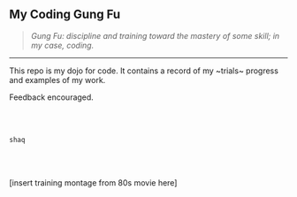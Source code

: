 ## My Coding Gung Fu 
 > _Gung Fu: discipline and training toward the mastery of some skill; in my case, coding._
 ______________


 This repo is my dojo for code. It contains a record of my ~trials~ progress and examples of my work. 

 Feedback encouraged.

 <br>
 <br>

 `shaq`


 <br>
 <br>




 [insert training montage from 80s movie here] 

